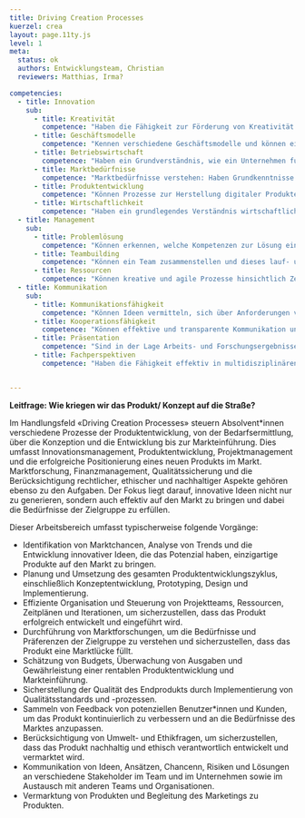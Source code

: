 ```yaml
---
title: Driving Creation Processes
kuerzel: crea
layout: page.11ty.js
level: 1
meta:
  status: ok
  authors: Entwicklungsteam, Christian
  reviewers: Matthias, Irma?

competencies:
  - title: Innovation
    sub:
      - title: Kreativität
        competence: "Haben die Fähigkeit zur Förderung von Kreativität und Innovation: Schaffen einer unterstützenden Umgebung, das Einbringen Kreativitätstechniken, etc."
      - title: Geschäftsmodelle
        competence: "Kennen verschiedene Geschäftsmodelle und können einschätzen für welche Art von digitalem Produkt und Markt diese anwendbar sind."
      - title: Betriebswirtschaft
        competence: "Haben ein Grundverständnis, wie ein Unternehmen funktioniert."
      - title: Marktbedürfnisse
        competence: "Marktbedürfnisse verstehen: Haben Grundkenntnisse in den Bereichen Zielgruppenanalyse, Marktforschung, Trendanalyse und Positionierung."
      - title: Produktentwicklung
        competence: "Können Prozesse zur Herstellung digitaler Produkte und Services managen und diese als Artefakte zur Nutzung durch Dritte in ein Ökosystem bereitstellen."
      - title: Wirtschaftlichkeit
        competence: "Haben ein grundlegendes Verständnis wirtschaftlicher Aspekte, wie Budgetierung, Rentabilität und Geschäftsmodelle, etc"
  - title: Management
    sub: 
      - title: Problemlösung
        competence: "Können erkennen, welche Kompetenzen zur Lösung eines Problems erforderlich sind."
      - title: Teambuilding
        competence: "Können ein Team zusammenstellen und dieses lauf- und lebensfähig halten."
      - title: Ressourcen
        competence: "Können kreative und agile Prozesse hinsichtlich Zeit- und Ressourcenmanagement effizient durchführen und verwalten."
  - title: Kommunikation
    sub:
      - title: Kommunikationsfähigkeit
        competence: "Können Ideen vermitteln, sich über Anforderungen verständigen, Feedback einholen und mit verschiedenen Interessengruppen zu interagieren und verhandeln."
      - title: Kooperationsfähigkeit
        competence: "Können effektive und transparente Kommunikation und Zusammenarbeit fördern, Konflikte erkennen, analysieren und lösen."
      - title: Präsentation
        competence: "Sind in der Lage Arbeits- und Forschungsergebnisse klar und verständlich in aussagekräftigen, zielgruppengerechten Berichten, Präsentationen o.Ä. zu kommunizieren."
      - title: Fachperspektiven
        competence: "Haben die Fähigkeit effektiv in multidisziplinären Teams zu arbeiten und die verschiedenen Fachperspektiven und -sprachen zu verstehen."


---
```


**Leitfrage: Wie kriegen wir das Produkt/ Konzept auf die Straße?**

Im Handlungsfeld «Driving Creation Processes» steuern Absolvent\*innen verschiedene Prozesse der Produktentwicklung, von der Bedarfsermittlung, über die Konzeption und die Entwicklung bis zur Markteinführung. Dies umfasst Innovationsmanagement, Produktentwicklung, Projektmanagement und die erfolgreiche Positionierung eines neuen Produkts im Markt. Marktforschung, Finanzmanagement, Qualitätssicherung und die Berücksichtigung rechtlicher, ethischer und nachhaltiger Aspekte gehören ebenso zu den Aufgaben. Der Fokus liegt darauf, innovative Ideen nicht nur zu generieren, sondern auch effektiv auf den Markt zu bringen und dabei die Bedürfnisse der Zielgruppe zu erfüllen.

Dieser Arbeitsbereich umfasst typischerweise folgende Vorgänge:

- Identifikation von Marktchancen, Analyse von Trends und die Entwicklung innovativer Ideen, die das Potenzial haben, einzigartige Produkte auf den Markt zu bringen.
- Planung und Umsetzung des gesamten Produktentwicklungszyklus, einschließlich Konzeptentwicklung, Prototyping, Design und Implementierung.
- Effiziente Organisation und Steuerung von Projektteams, Ressourcen, Zeitplänen und Iterationen, um sicherzustellen, dass das Produkt erfolgreich entwickelt und eingeführt wird.
- Durchführung von Marktforschungen, um die Bedürfnisse und Präferenzen der Zielgruppe zu verstehen und sicherzustellen, dass das Produkt eine Marktlücke füllt.
- Schätzung von Budgets, Überwachung von Ausgaben und Gewährleistung einer rentablen Produktentwicklung und Markteinführung.
- Sicherstellung der Qualität des Endprodukts durch Implementierung von Qualitätsstandards und -prozessen.
- Sammeln von Feedback von potenziellen Benutzer\*innen und Kunden, um das Produkt kontinuierlich zu verbessern und an die Bedürfnisse des Marktes anzupassen.
- Berücksichtigung von Umwelt- und Ethikfragen, um sicherzustellen, dass das Produkt nachhaltig und ethisch verantwortlich entwickelt und vermarktet wird.
- Kommunikation von Ideen, Ansätzen, Chancenn, Risiken und Lösungen an verschiedene Stakeholder im Team und im Unternehmen sowie im Austausch mit anderen Teams und Organisationen.
- Vermarktung von Produkten und Begleitung des Marketings zu Produkten.